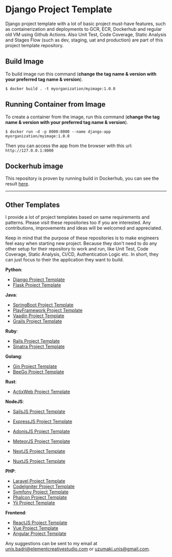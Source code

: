 # Django Project Template

Django project template with a lot of basic project must-have features, such as containerization and deployments to GCR, ECR, Dockerhub and regular old VM using Github Actions. Also Unit Test, Code Coverage, Static Analysis and Stages Flow (such as dev, staging, uat and production) are  part of this project template repository.

## Build Image
To build image run this command (__change the tag name & version with your preferred tag name & version__).

`$ docker build . -t myorganization/myimage:1.0.0`

## Running Container from Image

To create a container from the image, run this command (__change the tag name & version with your preferred tag name & version__).

`$ docker run -d -p 8000:8000 --name django-app myorganization/myimage:1.0.0`

Then you can access the app from the browser with this url: `http://127.0.0.1:8000`

## Dockerhub image

This repository is proven by running build in Dockerhub, you can see the result [here](https://hub.docker.com/r/namikazebadri/django-app).

---

## Other Templates

I provide a lot of project templates based on same requirements and patterns. Please visit these repositories too if you are interested. Any contributions, improvements and ideas will be welcomed and appreciated. 

Keep in mind that the purpose of these repositories is to make engineers feel easy when starting new project. Because they don't need to do any other setup for their repository to work and run, like Unit Test, Code Coverage, Static Analysis, CI/CD, Authentication Logic etc. In short, they can just focus to their the application they want to build.

__Python__:

- [Django Project Template](https://github.com/namikazebadri/DjangoProjectTemplate)
- [Flask Project Template](https://github.com/namikazebadri/FlaskProjectTemplate)

__Java__:

- [SpringBoot Project Template](https://github.com/namikazebadri/SpringBootProjectTemplate)
- [PlayFramework Project Template](https://github.com/namikazebadri/PlayFrameworkProjectTemplate)
- [Vaadin Project Template](https://github.com/namikazebadri/VaadinProjectTemplate)
- [Grails Project Template](https://github.com/namikazebadri/GrailsProjectTemplate)

__Ruby__:

- [Rails Project Template](https://github.com/namikazebadri/RailsProjectTemplate)
- [Sinatra Project Template](https://github.com/namikazebadri/SinatraProjectTemplate)

__Golang__:

- [Gin Project Template](https://github.com/namikazebadri/GinProjectTemplate)
- [BeeGo Project Template](https://github.com/namikazebadri/BeeGoProjectTemplate)

__Rust__:

- [ActixWeb Project Template](https://github.com/namikazebadri/ActixWebProjectTemplate)

__NodeJS__:

- [SailsJS Project Template](https://github.com/namikazebadri/SailsProjectTemplate)
- [ExpressJS Project Template](https://github.com/namikazebadri/ExpressJsProjectTemplate)
- [AdonisJS Project Template](https://github.com/namikazebadri/AdonisProjectTemplate)

- [MeteorJS Project Template](https://github.com/namikazebadri/MeteorJsProjectTemplate)
- [NextJS Project Template](https://github.com/namikazebadri/NextJsProjectTemplate)
- [NuxtJS Project Template](https://github.com/namikazebadri/NuxtJsProjectTemplate)

__PHP__:

- [Laravel Project Template](https://github.com/namikazebadri/LaravelProjectTemplate)
- [CodeIgniter Project Template](https://github.com/namikazebadri/CodeIgniterProjectTemplate)
- [Symfony Project Template](https://github.com/namikazebadri/SymfonyProjectTemplate)
- [Phalcon Project Template](https://github.com/namikazebadri/PhalconProjectTemplate)
- [Yii Project Template](https://github.com/namikazebadri/YiiProjectTemplate)

__Frontend__:

- [ReactJS Project Template](https://github.com/namikazebadri/ReactJSProjectTemplate)
- [Vue Project Template](https://github.com/namikazebadri/VueProjectTemplate)
- [Angular Project Template](https://github.com/namikazebadri/AngularProjectTemplate)

Any suggestions can be sent to my email at [unis.badri@elementcreativestudio.com](mailto:unis.badri@elementcreativestudio.com) or [uzumaki.unis@gmail.com](mailto:uzumaki.unis@gmail.com).